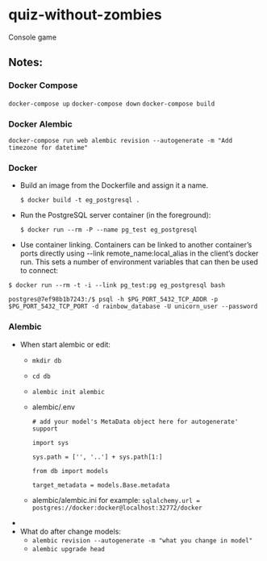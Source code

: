 # quiz-without-zombies

Console game
## Notes:
### Docker Compose
 `docker-compose up`
 `docker-compose down`
 `docker-compose build`
### Docker Alembic
 `docker-compose run web alembic revision --autogenerate -m "Add timezone for datetime"`
### Docker
- Build an image from the Dockerfile and assign it a name.

    `$ docker build -t eg_postgresql .`
- Run the PostgreSQL server container (in the foreground):

    `$ docker run --rm -P --name pg_test eg_postgresql`
    
- Use container linking. Containers can be linked to another container’s 
ports directly using --link remote_name:local_alias in the client’s docker run. 
This sets a number of environment variables that can then be used to connect:

`$ docker run --rm -t -i --link pg_test:pg eg_postgresql bash`

`postgres@7ef98b1b7243:/$ psql -h $PG_PORT_5432_TCP_ADDR -p $PG_PORT_5432_TCP_PORT -d rainbow_database -U unicorn_user --password`

### Alembic
- When start alembic or edit:
    - `mkdir db` 
    - `cd db`
    - `alembic init alembic`
    - alembic/.env
    
        `# add your model's MetaData object here for autogenerate' support`
        
        `import sys`
        
        `sys.path = ['', '..'] + sys.path[1:]`
        
        `from db import models`
        
        `target_metadata = models.Base.metadata`
        
    - alembic/alembic.ini
        for example:
        `sqlalchemy.url = postgres://docker:docker@localhost:32772/docker`
-
- What do after change models:
    - `alembic revision --autogenerate -m "what you change in model"`
    - `alembic upgrade head`  
